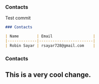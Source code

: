 ### Contacts


Test commit


```markdown
### Contacts

| Name        | Email                  |
|-------------|------------------------|
| Robin Sayar | rsayar728@gmail.com    |

```
### Contacts

## This is a very cool change.
